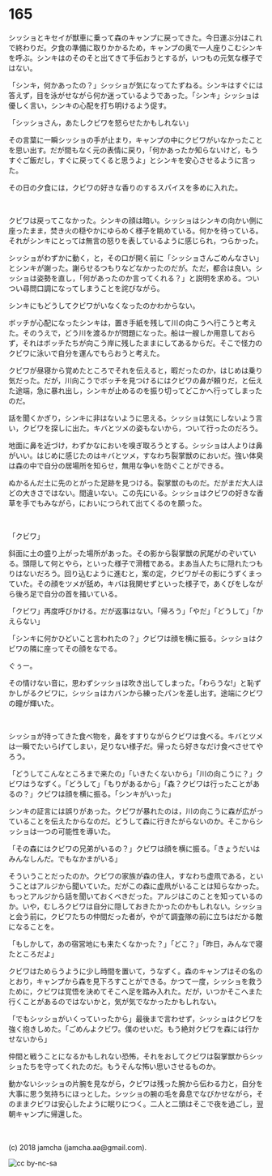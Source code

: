 # 165

シッショとキセイが獣車に乗って森のキャンプに戻ってきた。今日運ぶ分はこれで終わりだ。夕食の準備に取りかかるため，キャンプの奥で一人座りこむシンキを呼ぶ。シンキはのそのそと出てきて手伝おうとするが，いつもの元気な様子ではない。  

「シンキ，何かあったの？」シッショが気になってたずねる。シンキはすぐには答えず，目を泳がせながら何か迷っているようであった。「シンキ」シッショは優しく言い，シンキの心配を打ち明けるよう促す。  

「シッショさん，あたしクビワを怒らせたかもしれない」  

その言葉に一瞬シッショの手が止まり，キャンプの中にクビワがいなかったことを思い出す。だが間もなく元の表情に戻り，「何かあったか知らないけど，もうすぐご飯だし，すぐに戻ってくると思うよ」とシンキを安心させるように言った。  

その日の夕食には，クビワの好きな香りのするスパイスを多めに入れた。  

<br>  

クビワは戻ってこなかった。シンキの顔は暗い。シッショはシンキの向かい側に座ったまま，焚き火の穏やかにゆらめく様子を眺めている。何かを待っている。それがシンキにとっては無言の怒りを表しているように感じられ，つらかった。  

シッショがわずかに動く，と，その口が開く前に「シッショさんごめんなさい」とシンキが謝った。謝らせるつもりなどなかったのだが。ただ，都合は良い。シッショは姿勢を直し，「何があったのか言ってくれる？」と説明を求める。ついつい尋問口調になってしまうことを詫びながら。  

シンキにもどうしてクビワがいなくなったのかわからない。  

ボッチが心配になったシンキは，置き手紙を残して川の向こうへ行こうと考えた。そのうえで，どう川を渡るかが問題になった。船は一艘しか用意しておらず，それはボッチたちが向こう岸に残したままにしてあるからだ。そこで怪力のクビワに泳いで自分を運んでもらおうと考えた。  

クビワが昼寝から覚めたところでそれを伝えると，暇だったのか，はじめは乗り気だった。だが，川向こうでボッチを見つけるにはクビワの鼻が頼りだ，と伝えた途端，急に暴れ出し，シンキが止めるのを振り切ってどこかへ行ってしまったのだ。  

話を聞くかぎり，シンキに非はないように思える。シッショは気にしないよう言い，クビワを探しに出た。キバとツメの姿もないから，ついて行ったのだろう。  

地面に鼻を近づけ，わずかなにおいを嗅ぎ取ろうとする。シッショは人よりは鼻がいい。はじめに感じたのはキバとツメ，すなわち裂掌獣のにおいだ。強い体臭は森の中で自分の居場所を知らせ，無用な争いを防ぐことができる。  

ぬかるんだ土に先のとがった足跡を見つける。裂掌獣のものだ。だがまだ大人ほどの大きさではない。間違いない。この先にいる。シッショはクビワの好きな香草を手でもみながら，においにつられて出てくるのを願った。  

<br>  

「クビワ」  

斜面に土の盛り上がった場所があった。その影から裂掌獣の尻尾がのぞいている。頭隠して何とやら，といった様子で滑稽である。まあ当人たちに隠れたつもりはないだろう。回り込むように進むと，案の定，クビワがその影にうずくまっていた。その顔をツメが舐め，キバは我関せずといった様子で，あくびをしながら後ろ足で自分の首を掻いている。  

「クビワ」再度呼びかける。だが返事はない。「帰ろう」「やだ」「どうして」「かえらない」  

「シンキに何かひどいこと言われたの？」クビワは顔を横に振る。シッショはクビワの隣に座ってその顔をなでる。  

ぐぅー。  

その情けない音に，思わずシッショは吹き出してしまった。「わらうな!」と恥ずかしがるクビワに，シッショはカバンから練ったパンを差し出す。途端にクビワの瞳が輝いた。  

<br>  

シッショが持ってきた食べ物を，鼻をすすりながらクビワは食べる。キバとツメは一瞬でたいらげてしまい，足りない様子だ。帰ったら好きなだけ食べさせてやろう。  

「どうしてこんなところまで来たの」「いきたくないから」「川の向こうに？」クビワはうなずく。「どうして」「もりがあるから」「森？クビワは行ったことがあるの？」クビワは顔を横に振る。「シンキがいった」  

シンキの証言には誤りがあった。クビワが暴れたのは，川の向こうに森が広がっていることを伝えたからなのだ。どうして森に行きたがらないのか。そこからシッショは一つの可能性を導いた。  

「その森にはクビワの兄弟がいるの？」クビワは顔を横に振る。「きょうだいはみんなしんだ。でもなかまがいる」  

そういうことだったのか。クビワの家族が森の住人，すなわち虚凧である，ということはアルジから聞いていた。だがこの森に虚凧がいることは知らなかった。もっとアルジから話を聞いておくべきだった。アルジはこのことを知っているのか。いや，むしろクビワは自分に隠しておきたかったのかもしれない。シッショと会う前に，クビワたちの仲間だった者が，やがて調査隊の前に立ちはだかる敵になることを。  

「もしかして，あの宿営地にも来たくなかった？」「どこ？」「昨日，みんなで寝たところだよ」  

クビワはためらうように少し時間を置いて，うなずく。森のキャンプはその名のとおり，キャンプから森を見下ろすことができる。かつて一度，シッショを救うために，クビワは覚悟を決めてそこへ足を踏み入れた。だが，いつかそこへまた行くことがあるのではないかと，気が気でなかったかもしれない。  

「でもシッショがいくっていったから」最後まで言わせず，シッショはクビワを強く抱きしめた。「ごめんよクビワ。僕のせいだ。もう絶対クビワを森には行かせないから」  

仲間と戦うことになるかもしれない恐怖，それをおしてクビワは裂掌獣からシッショたちを守ってくれたのだ。もうそんな怖い思いさせるものか。  

動かないシッショの片腕を見ながら，クビワは残った腕から伝わる力と，自分を大事に思う気持ちにほっとした。シッショの腕の毛を鼻息でなびかせながら，そのままクビワは安心したように眠りにつく。二人と二頭はそこで夜を過ごし，翌朝キャンプに帰還した。  

<br>  
<br>  
(c) 2018 jamcha (jamcha.aa@gmail.com).  

![cc by-nc-sa](http://i.creativecommons.org/l/by-nc-sa/4.0/88x31.png)
